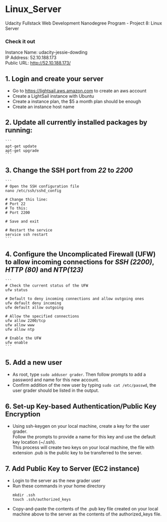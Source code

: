 # Linux_Server
Udacity Fullstack Web Development Nanodegree Program - Project 8: Linux Server

### Check it out
Instance Name: udacity-jessie-dowding <br>
IP Address: 52.10.188.173 <br>
Public URL: http://52.10.188.173/

## 1. Login and create your server
 - Go to https://lightsail.aws.amazon.com to create an aws account
 - Create a LightSail instance with Ubuntu
 - Create a instance plan, the $5 a month plan should be enough
 - Create an instance host name
 
## 2. Update all currently installed packages by running:

    ```
    apt-get update
    apt-get upgrade
    ```
## 3. Change the **SSH port** from *22* to *2200*

    ```
    # Open the SSH configuration file
    nano /etc/ssh/sshd_config

    # Change this line:
    # Port 22
    # To this:
    # Port 2200

    # Save and exit

    # Restart the service
    service ssh restart
    ```

## 4. Configure the **Uncomplicated Firewall (UFW)** to allow incoming connections for *SSH (2200)*, *HTTP (80)* and *NTP(123)*

    ```
    # Check the current status of the UFW
    ufw status

    # Default to deny incoming connections and allow outgoing ones
    ufw default deny incoming
    ufw default allow outgoing

    # Allow the specified connections
    ufw allow 2200/tcp
    ufw allow www
    ufw allow ntp

    # Enable the UFW
    ufw enable
    ```
## 5. Add a new user
 - As root, type `sudo adduser grader`. Then follow prompts to add a password and name for this new account. 
 - Confirm addition of the new user by typing `sudo cat /etc/passwd`, the user grader should be listed in the output.
 
 ## 6. Set-up Key-based Authentication/Public Key Encryption
 - Using ssh-keygen on your local machine, create a key for the user grader. <br>
   Follow the prompts to provide a name for this key and use the default key location (~/.ssh). <br>
   This process will create two keys on your local machine, the file with extension .pub is the public key to be transferred to the server.

## 7. Add Public Key to Server (EC2 instance)
 - Login to the server as the new grader user
 - Run these commands in your home directory 
    ```
    mkdir .ssh
    touch .ssh/authorized_keys
    ``` 
 - Copy-and-paste the contents of the .pub key file created on your local machine 
   above to the server as the contents of the authorized_keys file.

